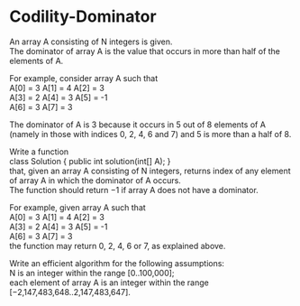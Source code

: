 # Codility-Dominator
An array A consisting of N integers is given.</br>
The dominator of array A is the value that occurs in more than half of the elements of A.

For example, consider array A such that</br>
A[0] = 3    A[1] = 4    A[2] =  3</br>
A[3] = 2    A[4] = 3    A[5] = -1</br>
A[6] = 3    A[7] = 3</br>

The dominator of A is 3 because it occurs in 5 out of 8 elements of A</br> 
(namely in those with indices 0, 2, 4, 6 and 7) and 5 is more than a half of 8.

Write a function</br>
class Solution { public int solution(int[] A); }</br>
that, given an array A consisting of N integers, returns index of any element of array A in which the dominator of A occurs.</br> 
The function should return −1 if array A does not have a dominator.

For example, given array A such that</br>
A[0] = 3    A[1] = 4    A[2] =  3</br>
A[3] = 2    A[4] = 3    A[5] = -1</br>
A[6] = 3    A[7] = 3</br>
the function may return 0, 2, 4, 6 or 7, as explained above.

Write an efficient algorithm for the following assumptions:</br>
N is an integer within the range [0..100,000];</br>
each element of array A is an integer within the range [−2,147,483,648..2,147,483,647].
